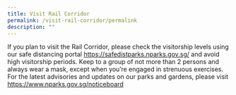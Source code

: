 ```yaml
---
title: Visit Rail Corridor
permalink: /visit-rail-corridor/permalink
description: ""
---
```

If you plan to visit the Rail Corridor, please check the visitorship levels using our safe distancing portal https://safedistparks.nparks.gov.sg/ and avoid high visitorship periods.  Keep to a group of not more than 2 persons and always wear a mask, except when you’re engaged in strenuous exercises. For the latest advisories and updates on our parks and gardens, please visit https://www.nparks.gov.sg/noticeboard